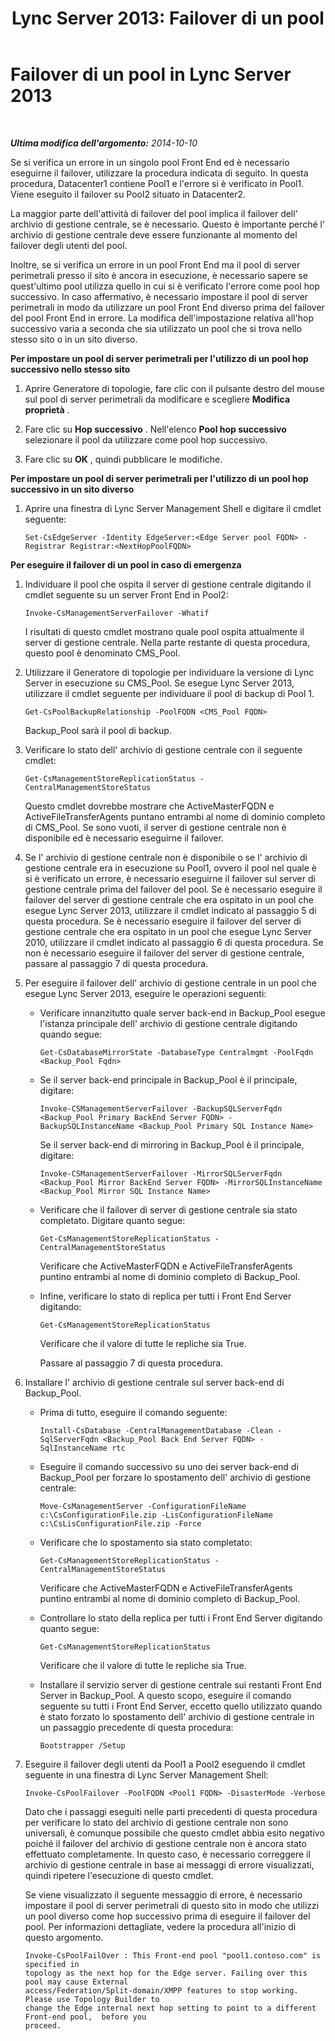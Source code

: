 ﻿---
title: 'Lync Server 2013: Failover di un pool'
TOCTitle: Failover di un pool
ms:assetid: 10b13732-bc80-4cb2-a71c-56b1d6cb5bbb
ms:mtpsurl: https://technet.microsoft.com/it-it/library/JJ204678(v=OCS.15)
ms:contentKeyID: 49299710
ms.date: 08/24/2015
mtps_version: v=OCS.15
ms.translationtype: HT
---

# Failover di un pool in Lync Server 2013

 

_**Ultima modifica dell'argomento:** 2014-10-10_

Se si verifica un errore in un singolo pool Front End ed è necessario eseguirne il failover, utilizzare la procedura indicata di seguito. In questa procedura, Datacenter1 contiene Pool1 e l'errore si è verificato in Pool1. Viene eseguito il failover su Pool2 situato in Datacenter2.

La maggior parte dell'attività di failover del pool implica il failover dell' archivio di gestione centrale, se è necessario. Questo è importante perché l' archivio di gestione centrale deve essere funzionante al momento del failover degli utenti del pool.

Inoltre, se si verifica un errore in un pool Front End ma il pool di server perimetrali presso il sito è ancora in esecuzione, è necessario sapere se quest'ultimo pool utilizza quello in cui si è verificato l'errore come pool hop successivo. In caso affermativo, è necessario impostare il pool di server perimetrali in modo da utilizzare un pool Front End diverso prima del failover del pool Front End in errore. La modifica dell'impostazione relativa all'hop successivo varia a seconda che sia utilizzato un pool che si trova nello stesso sito o in un sito diverso.

**Per impostare un pool di server perimetrali per l'utilizzo di un pool hop successivo nello stesso sito**

1.  Aprire Generatore di topologie, fare clic con il pulsante destro del mouse sul pool di server perimetrali da modificare e scegliere **Modifica proprietà** .

2.  Fare clic su **Hop successivo** . Nell'elenco **Pool hop successivo** selezionare il pool da utilizzare come pool hop successivo.

3.  Fare clic su **OK** , quindi pubblicare le modifiche.

**Per impostare un pool di server perimetrali per l'utilizzo di un pool hop successivo in un sito diverso**

1.  Aprire una finestra di Lync Server Management Shell e digitare il cmdlet seguente:
    
        Set-CsEdgeServer -Identity EdgeServer:<Edge Server pool FQDN> -Registrar Registrar:<NextHopPoolFQDN>

**Per eseguire il failover di un pool in caso di emergenza**

1.  Individuare il pool che ospita il server di gestione centrale digitando il cmdlet seguente su un server Front End in Pool2:
    
        Invoke-CsManagementServerFailover -Whatif
    
    I risultati di questo cmdlet mostrano quale pool ospita attualmente il server di gestione centrale. Nella parte restante di questa procedura, questo pool è denominato CMS\_Pool.

2.  Utilizzare il Generatore di topologie per individuare la versione di Lync Server in esecuzione su CMS\_Pool. Se esegue Lync Server 2013, utilizzare il cmdlet seguente per individuare il pool di backup di Pool 1.
    
        Get-CsPoolBackupRelationship -PoolFQDN <CMS_Pool FQDN>
    
    Backup\_Pool sarà il pool di backup.

3.  Verificare lo stato dell' archivio di gestione centrale con il seguente cmdlet:
    
        Get-CsManagementStoreReplicationStatus -CentralManagementStoreStatus 
    
    Questo cmdlet dovrebbe mostrare che ActiveMasterFQDN e ActiveFileTransferAgents puntano entrambi al nome di dominio completo di CMS\_Pool. Se sono vuoti, il server di gestione centrale non è disponibile ed è necessario eseguirne il failover.

4.  Se l' archivio di gestione centrale non è disponibile o se l' archivio di gestione centrale era in esecuzione su Pool1, ovvero il pool nel quale è si è verificato un errore, è necessario eseguirne il failover sul server di gestione centrale prima del failover del pool. Se è necessario eseguire il failover del server di gestione centrale che era ospitato in un pool che esegue Lync Server 2013, utilizzare il cmdlet indicato al passaggio 5 di questa procedura. Se è necessario eseguire il failover del server di gestione centrale che era ospitato in un pool che esegue Lync Server 2010, utilizzare il cmdlet indicato al passaggio 6 di questa procedura. Se non è necessario eseguire il failover del server di gestione centrale, passare al passaggio 7 di questa procedura.

5.  Per eseguire il failover dell' archivio di gestione centrale in un pool che esegue Lync Server 2013, eseguire le operazioni seguenti:
    
      - Verificare innanzitutto quale server back-end in Backup\_Pool esegue l'istanza principale dell' archivio di gestione centrale digitando quando segue:
        
            Get-CsDatabaseMirrorState -DatabaseType Centralmgmt -PoolFqdn <Backup_Pool Fqdn>
    
      - Se il server back-end principale in Backup\_Pool è il principale, digitare:
        
            Invoke-CSManagementServerFailover -BackupSQLServerFqdn <Backup_Pool Primary BackEnd Server FQDN> -BackupSQLInstanceName <Backup_Pool Primary SQL Instance Name>
        
        Se il server back-end di mirroring in Backup\_Pool è il principale, digitare:
        
            Invoke-CSManagementServerFailover -MirrorSQLServerFqdn <Backup_Pool Mirror BackEnd Server FQDN> -MirrorSQLInstanceName <Backup_Pool Mirror SQL Instance Name>
    
      - Verificare che il failover di server di gestione centrale sia stato completato. Digitare quanto segue:
        
            Get-CsManagementStoreReplicationStatus -CentralManagementStoreStatus 
        
        Verificare che ActiveMasterFQDN e ActiveFileTransferAgents puntino entrambi al nome di dominio completo di Backup\_Pool.
    
      - Infine, verificare lo stato di replica per tutti i Front End Server digitando:
        
            Get-CsManagementStoreReplicationStatus 
        
        Verificare che il valore di tutte le repliche sia True.
        
        Passare al passaggio 7 di questa procedura.

6.  Installare l' archivio di gestione centrale sul server back-end di Backup\_Pool.
    
      - Prima di tutto, eseguire il comando seguente:
        
        ``` 
        Install-CsDatabase -CentralManagementDatabase -Clean -SqlServerFqdn <Backup_Pool Back End Server FQDN> -SqlInstanceName rtc  
        ```
    
      - Eseguire il comando successivo su uno dei server back-end di Backup\_Pool per forzare lo spostamento dell' archivio di gestione centrale:
        
            Move-CsManagementServer -ConfigurationFileName c:\CsConfigurationFile.zip -LisConfigurationFileName c:\CsLisConfigurationFile.zip -Force 
    
      - Verificare che lo spostamento sia stato completato:
        
            Get-CsManagementStoreReplicationStatus -CentralManagementStoreStatus 
        
        Verificare che ActiveMasterFQDN e ActiveFileTransferAgents puntino entrambi al nome di dominio completo di Backup\_Pool.
    
      - Controllare lo stato della replica per tutti i Front End Server digitando quanto segue:
        
            Get-CsManagementStoreReplicationStatus 
        
        Verificare che il valore di tutte le repliche sia True.
    
      - Installare il servizio server di gestione centrale sui restanti Front End Server in Backup\_Pool. A questo scopo, eseguire il comando seguente su tutti i Front End Server, eccetto quello utilizzato quando è stato forzato lo spostamento dell' archivio di gestione centrale in un passaggio precedente di questa procedura:
        
            Bootstrapper /Setup 

7.  Eseguire il failover degli utenti da Pool1 a Pool2 eseguendo il cmdlet seguente in una finestra di Lync Server Management Shell:
    
        Invoke-CsPoolFailover -PoolFQDN <Pool1 FQDN> -DisasterMode -Verbose
    
    Dato che i passaggi eseguiti nelle parti precedenti di questa procedura per verificare lo stato del archivio di gestione centrale non sono universali, è comunque possibile che questo cmdlet abbia esito negativo poiché il failover del archivio di gestione centrale non è ancora stato effettuato completamente. In questo caso, è necessario correggere il archivio di gestione centrale in base ai messaggi di errore visualizzati, quindi ripetere l'esecuzione di questo cmdlet.
    
    Se viene visualizzato il seguente messaggio di errore, è necessario impostare il pool di server perimetrali di questo sito in modo che utilizzi un pool diverso come hop successivo prima di eseguire il failover del pool. Per informazioni dettagliate, vedere la procedura all'inizio di questo argomento.
    
        Invoke-CsPoolFailOver : This Front-end pool "pool1.contoso.com" is specified in
        topology as the next hop for the Edge server. Failing over this pool may cause External
        access/Federation/Split-domain/XMPP features to stop working. Please use Topology Builder to
        change the Edge internal next hop setting to point to a different Front-end pool,  before you
        proceed.

